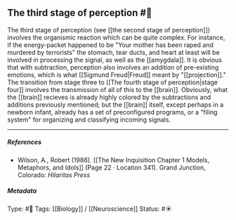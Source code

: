 ## The third stage of perception #🧠 

The third stage of perception (see [[the second stage of perception]]) involves the organismic reaction which can be quite complex. For instance, if the energy-packet happened to be "Your mother has been raped and murdered by terrorists" the stomach, tear ducts, and heart at least will be involved in processing the signal, as well as the [[amygdala]]. It is obvious that with subtraction, perception also involves an addition of pre-existing emotions, which is what [[Sigmund Freud|Freud]] meant by "[[projection]]." The transition from stage three to [[The fourth stage of perception|stage four]] involves the transmission of all of this to the [[brain]]. Obviously, what the [[brain]] recieves is already highly colored by the subtractions and additions previously mentioned; but the [[brain]] itself, except perhaps in a newborn infant, already has a set of preconfigured programs, or a "filing system" for organizing and classifying incoming signals.

___

##### References

- Wilson, A., Robert (1986). [[The New Inquisition Chapter 1 Models, Metaphors, and Idols]] (Page 22 · Location 341). Grand Junction, Colorado: _Hilaritas Press_

##### Metadata

Type: #🔴 
Tags: [[Biology]] / [[Neuroscience]] 
Status: #☀️ 
